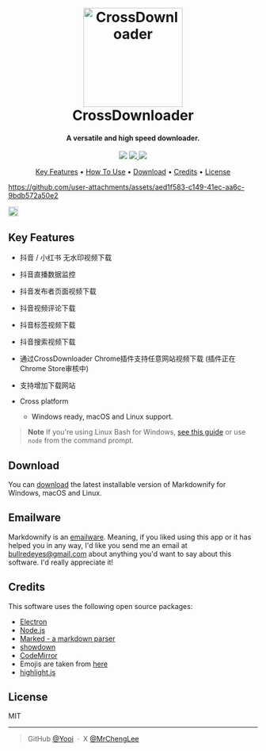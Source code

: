 <h1 align="center">
  <br>
  <a href="https://cdr.lnk5.com/?ref=git"><img src="https://github.com/user-attachments/assets/1e638866-ead9-409d-9ecf-f77b5f8da0b2" alt="CrossDownloader" width="200"></a>
  <br>
  CrossDownloader
  <br>

</h1>


<h4 align="center">A versatile and high speed downloader.</h4>

<p align="center">
  <a href="https://gitter.im/"><img src="https://badges.gitter.im/amitmerchant1990/electron-markdownify.svg"></a>
  <a href="https://saythanks.io/to/">
      <img src="https://img.shields.io/badge/SayThanks.io-%E2%98%BC-1EAEDB.svg">
  </a>
  <a href="https://www.paypal.me/">
    <img src="https://img.shields.io/badge/$-donate-ff69b4.svg?maxAge=2592000&amp;style=flat">
  </a>
</p>

<p align="center">
  <a href="#key-features">Key Features</a> •
  <a href="#how-to-use">How To Use</a> •
  <a href="#download">Download</a> •
  <a href="#credits">Credits</a> •
  <a href="#license">License</a>
</p>

https://github.com/user-attachments/assets/aed1f583-c149-41ec-aa6c-9bdb572a50e2

<img height="20" src="https://github.com/user-attachments/assets/cb40ee0c-65c4-49b3-b529-9c936506aa10">


## Key Features

* 抖音 / 小红书 无水印视频下载
* 抖音直播数据监控
* 抖音发布者页面视频下载
* 抖音视频评论下载
* 抖音标签视频下载
* 抖音搜索视频下载
* 通过CrossDownloader Chrome插件支持任意网站视频下载 (插件正在Chrome Store审核中)


* 支持增加下载网站
* Cross platform
  - Windows ready, macOS and Linux support.


> **Note**
> If you're using Linux Bash for Windows, [see this guide](https://www.howtogeek.com/261575/how-to-run-graphical-linux-desktop-applications-from-windows-10s-bash-shell/) or use `node` from the command prompt.


## Download

You can [download](https://github.com/amitmerchant1990/electron-markdownify/releases/tag/v1.2.0) the latest installable version of Markdownify for Windows, macOS and Linux.

## Emailware

Markdownify is an [emailware](https://en.wiktionary.org/wiki/emailware). Meaning, if you liked using this app or it has helped you in any way, I'd like you send me an email at <bullredeyes@gmail.com> about anything you'd want to say about this software. I'd really appreciate it!

## Credits

This software uses the following open source packages:

- [Electron](http://electron.atom.io/)
- [Node.js](https://nodejs.org/)
- [Marked - a markdown parser](https://github.com/chjj/marked)
- [showdown](http://showdownjs.github.io/showdown/)
- [CodeMirror](http://codemirror.net/)
- Emojis are taken from [here](https://github.com/arvida/emoji-cheat-sheet.com)
- [highlight.js](https://highlightjs.org/)


## License

MIT

---

> GitHub [@Yooi](https://github.com/Yooi) &nbsp;&middot;&nbsp;
> X [@MrChengLee](https://x.com/MrChengLee)



